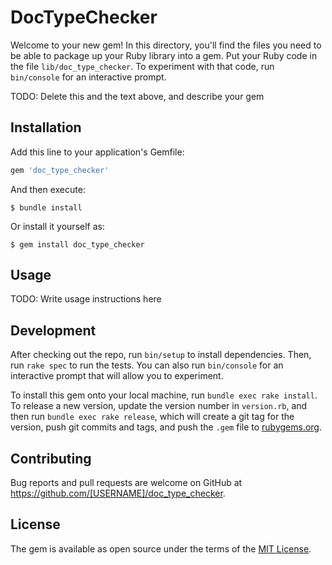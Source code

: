 # DocTypeChecker

Welcome to your new gem! In this directory, you'll find the files you need to be able to package up your Ruby library into a gem. Put your Ruby code in the file `lib/doc_type_checker`. To experiment with that code, run `bin/console` for an interactive prompt.

TODO: Delete this and the text above, and describe your gem

## Installation

Add this line to your application's Gemfile:

```ruby
gem 'doc_type_checker'
```

And then execute:

    $ bundle install

Or install it yourself as:

    $ gem install doc_type_checker

## Usage

TODO: Write usage instructions here

## Development

After checking out the repo, run `bin/setup` to install dependencies. Then, run `rake spec` to run the tests. You can also run `bin/console` for an interactive prompt that will allow you to experiment.

To install this gem onto your local machine, run `bundle exec rake install`. To release a new version, update the version number in `version.rb`, and then run `bundle exec rake release`, which will create a git tag for the version, push git commits and tags, and push the `.gem` file to [rubygems.org](https://rubygems.org).

## Contributing

Bug reports and pull requests are welcome on GitHub at https://github.com/[USERNAME]/doc_type_checker.


## License

The gem is available as open source under the terms of the [MIT License](https://opensource.org/licenses/MIT).

